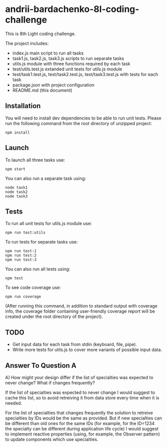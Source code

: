 # andrii-bardachenko-8l-coding-challenge

This is 8th Light coding challenge.

The project includes:
- index.js main script to run all tasks
- task1.js, task2.js, task3.js scripts to run separate tasks
- utils.js module with three functions required by each task
- test/utils.test.js extanded unit tests for utils.js module
- test/task1.test.js, test/task2.test.js, test/task3.test.js with tests for each task
- package.json with project configuration
- README.md (this document)


## Installation

You will need to install dev dependencies to be able to run unit tests. Please run the following command from the root directory of unzipped project:

    npm install
	
	
## Launch

To launch all three tasks use:

    npm start

You can also run a separate task using:

    node task1
	node task2
	node task3


## Tests

To run all unit tests for utils.js module use:

	npm run test:utils

To run tests for separate tasks use:

	npm run test:1
	npm run test:2
	npm run test:3

You can also run all tests using:

	npm test

To see code coverage use:

	npm run coverage

(After running this command, in addition to standard output with coverage info, the coverage folder containing user-friendly coverage report will be created under the root directory of the project).

	
## TODO

- Get input data for each task from stdin (keyboard, file, pipe).
- Write more tests for utils.js to cover more variants of possible input data.


## Answer To Question A

A) How might your design differ if the list of specialties was expected to never change? What if changes frequently?

If the list of specialties was expected to never change I would suggest to cache this list, so to avoid retreiving it from data store every time when it is needed.

For the list of specialties that changes frequently the solution to retreive specialties by IDs would be the same as provided. But if new specialties can be different than old ones for the same IDs (for example, for the ID=1234 the specialty can be different during application life cycle) I would suggest to implement reactive properties (using, for example, the Observer pattern) to update components which use specialties.
